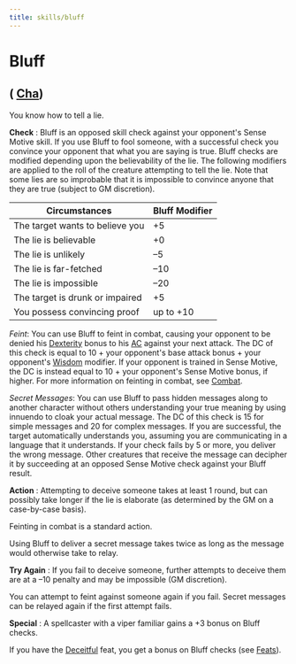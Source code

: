 ```yaml
---
title: skills/bluff
---
```

# Bluff

## ( [Cha](../gettingStarted.md#_charisma-new))

You know how to tell a lie.

**Check** : Bluff is an opposed skill check against your opponent's Sense Motive skill. If you use Bluff to fool someone, with a successful check you convince your opponent that what you are saying is true. Bluff checks are modified depending upon the believability of the lie. The following modifiers are applied to the roll of the creature attempting to tell the lie. Note that some lies are so improbable that it is impossible to convince anyone that they are true (subject to GM discretion).

| Circumstances | Bluff Modifier |
| --- | --- |
| The target wants to believe you | +5 |
| The lie is believable | +0 |
| The lie is unlikely | –5 |
| The lie is far-fetched | –10 |
| The lie is impossible | –20 |
| The target is drunk or impaired | +5 |
| You possess convincing proof | up to +10 |

_Feint_: You can use Bluff to feint in combat, causing your opponent to be denied his [Dexterity](../gettingStarted.md#_dexterity) bonus to his [AC](../combat.md#_armor-class) against your next attack. The DC of this check is equal to 10 + your opponent's base attack bonus + your opponent's [Wisdom](../gettingStarted.md#_wisdom) modifier. If your opponent is trained in Sense Motive, the DC is instead equal to 10 + your opponent's Sense Motive bonus, if higher. For more information on feinting in combat, see [Combat](../combat.md).

_Secret Messages_: You can use Bluff to pass hidden messages along to another character without others understanding your true meaning by using innuendo to cloak your actual message. The DC of this check is 15 for simple messages and 20 for complex messages. If you are successful, the target automatically understands you, assuming you are communicating in a language that it understands. If your check fails by 5 or more, you deliver the wrong message. Other creatures that receive the message can decipher it by succeeding at an opposed Sense Motive check against your Bluff result.

**Action** : Attempting to deceive someone takes at least 1 round, but can possibly take longer if the lie is elaborate (as determined by the GM on a case-by-case basis).

Feinting in combat is a standard action.

Using Bluff to deliver a secret message takes twice as long as the message would otherwise take to relay.

**Try Again** : If you fail to deceive someone, further attempts to deceive them are at a –10 penalty and may be impossible (GM discretion).

You can attempt to feint against someone again if you fail. Secret messages can be relayed again if the first attempt fails.

**Special** : A spellcaster with a viper familiar gains a +3 bonus on Bluff checks.

If you have the [Deceitful](../feats.md#_deceitful) feat, you get a bonus on Bluff checks (see [Feats](../feats.md)).

